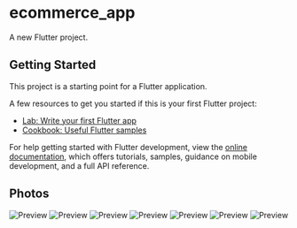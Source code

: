 # ecommerce_app

A new Flutter project.

## Getting Started

This project is a starting point for a Flutter application.

A few resources to get you started if this is your first Flutter project:

- [Lab: Write your first Flutter app](https://docs.flutter.dev/get-started/codelab)
- [Cookbook: Useful Flutter samples](https://docs.flutter.dev/cookbook)

For help getting started with Flutter development, view the
[online documentation](https://docs.flutter.dev/), which offers tutorials,
samples, guidance on mobile development, and a full API reference.

## Photos
![Preview](/1.JPG)
![Preview](2.JPG)
![Preview](3.JPG)
![Preview](4.JPG)
![Preview](5.JPG)
![Preview](6.JPG)
![Preview](7.JPG)

